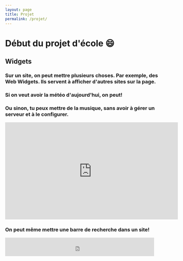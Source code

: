 ```yaml
---
layout: page
title: Projet
permalink: /projet/
---
```


# Début du projet d'école :smile:

## Widgets

### Sur un site, on peut mettre plusieurs choses. Par exemple, des Web Widgets. Ils servent à afficher d'autres sites sur la page.
### Si on veut avoir la météo d'aujourd'hui, on peut!

<div id="openweathermap-widget-15"></div>
<script>window.myWidgetParam ? window.myWidgetParam : window.myWidgetParam = [];  window.myWidgetParam.push({id: 15,cityid: '6325494',appid: '9ef29503635731ff0e121874c82b263b',units: 'metric',containerid: 'openweathermap-widget-15',  });  (function() {var script = document.createElement('script');script.async = true;script.charset = "utf-8";script.src = "//openweathermap.org/themes/openweathermap/assets/vendor/owm/js/weather-widget-generator.js";var s = document.getElementsByTagName('script')[0];s.parentNode.insertBefore(script, s);  })();</script>

### Ou sinon, tu peux mettre de la musique, sans avoir à gérer un serveur et à le configurer.

<iframe width="560" height="315" src="https://www.youtube.com/embed/eLWXUYJIuHU" title="YouTube video player" frameborder="0" allow="accelerometer; autoplay; clipboard-write; encrypted-media; gyroscope; picture-in-picture" allowfullscreen></iframe>

### On peut même mettre une barre de recherche dans un site!

<iframe src="https://duckduckgo.com/search.html?duck=yes&prefill=Search DuckDuckGo" style="overflow:hidden;margin:0;padding:0;width:483px;height:60px;" frameborder="0"></iframe>





